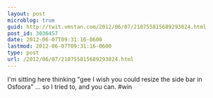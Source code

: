 ```yaml
---
layout: post
microblog: true
guid: http://twit.vmstan.com/2012/06/07/210755815689293824.html
post_id: 3036457
date: 2012-06-07T09:31:16-0600
lastmod: 2012-06-07T09:31:16-0600
type: post
url: /2012/06/07/210755815689293824.html
---
```

I'm sitting here thinking "gee I wish you could resize the side bar in Osfoora" … so I tried to, and you can. #win
